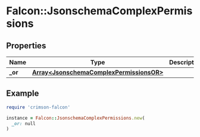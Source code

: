 # Falcon::JsonschemaComplexPermissions

## Properties

| Name | Type | Description | Notes |
| ---- | ---- | ----------- | ----- |
| **_or** | [**Array&lt;JsonschemaComplexPermissionsOR&gt;**](JsonschemaComplexPermissionsOR.md) |  | [optional] |

## Example

```ruby
require 'crimson-falcon'

instance = Falcon::JsonschemaComplexPermissions.new(
  _or: null
)
```

